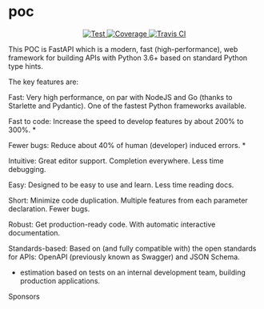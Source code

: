 # poc
<p align="center">
<a href="https://github.com/tiangolo/fastapi/actions?query=workflow%3ATest+event%3Apush+branch%3Amaster" target="_blank">
    <img src="https://github.com/tiangolo/fastapi/workflows/Test/badge.svg?event=push&branch=master" alt="Test">
</a>
<a href="https://codecov.io/gh/tiangolo/fastapi" target="_blank">
    <img src="https://img.shields.io/codecov/c/github/tiangolo/fastapi?color=%2334D058" alt="Coverage">
</a>
<a href="https://app.travis-ci.com/github/tpwange1977/poc" target="_blank">
    <img src="https://app.travis-ci.com/tpwange1977/poc.svg?branch=main&status=passed" alt="Travis CI">
</a>
</p>


This POC is FastAPI which is a modern, fast (high-performance), web framework for building APIs with Python 3.6+ based on standard Python type hints.

The key features are:

Fast: Very high performance, on par with NodeJS and Go (thanks to Starlette and Pydantic). One of the fastest Python frameworks available.

Fast to code: Increase the speed to develop features by about 200% to 300%. *

Fewer bugs: Reduce about 40% of human (developer) induced errors. *

Intuitive: Great editor support. Completion everywhere. Less time debugging.

Easy: Designed to be easy to use and learn. Less time reading docs.

Short: Minimize code duplication. Multiple features from each parameter declaration. Fewer bugs.

Robust: Get production-ready code. With automatic interactive documentation.

Standards-based: Based on (and fully compatible with) the open standards for APIs: OpenAPI (previously known as Swagger) and JSON Schema.

* estimation based on tests on an internal development team, building production applications.

Sponsors
          
